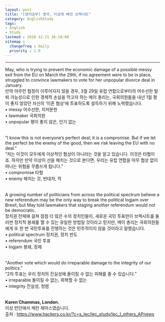 ```yaml
---
layout: post
title: "[영어공부] 영국, 미궁에 빠진 브렉시트"
category: EnglishStudy
tags:
- English
- Study
lastmod : 2018-12-21 16:10:00
sitemap :
  changefreq : daily
  priority : 1.0
---
```


***

<!--미리보기-->
<span class="style17">May, who is  trying to prevent the economic damage of a possible messy exit from the EU on  March the 29th, if no agreement were to be in place, struggled to convince  lawmakers to vote for her unpopular divorce deal in January. </span><br>
  <span class="style12">만약 아무런 협정이 이루어지지 않을 경우, 3월 29일 유럽 연합으로부터의 어수선한 탈퇴 가능성으로 인한 경제적  손실을 막고자 하는 메이 총리는, 국회의원들을 내년 1월  평이 좋지 않았던 자신의 ‘이혼 협상’에 투표하도록 설득하기  위해 노력했습니다.</span><br>
  <span class="style15">• messy 어수선한, 지저분한 <br>
• lawmaker 국회의원 <br>
• unpopular 평이  좋지 않은, 인기 없는 </span><br><span class="style15"><br></span><br>
<span class="style17">“I know this is not  everyone’s perfect deal; it is a compromise. But if we let the perfect be the  enemy of the good, then we risk leaving the EU with no deal.”</span> <br>
  <span class="style12">“저는 이것이 모두에게 이상적인  협상이 아니라는 것을 알고 있습니다. 이것은 타협이죠. 하지만  만약 이상이 선을 해치는 것으로 본다면, 우리는 유럽 연합을 아무 협상 없이 떠나는 위험을 무릅쓰게  됩니다.”</span><br>
  <span class="style15">• compromise 타협 <br>
• enemy 해치는 것, 반대자, 적 </span><br>
<span class="style15"><br></span><br>
<span class="style17">A growing  number of politicians from across the political spectrum believe a new  referendum may be the only way to break the political logjam over Brexit, but  May told lawmakers that staging another referendum would not be democratic.</span><br>
  <span class="style12">정치권 전체에 걸쳐 점점 더 많은 수의 정치인들이, 새로운 국민 투표만이 브렉시트를 둘러싼 정치적 봉쇄를 깰 수 있는 유일한 방법일 것이라고 믿지만, 메이 총리는 국회의원들에게 또 한 번 국민투표를 진행하는 것은 민주적이지 않을 것이라고 말했습니다. </span><br>
  <span class="style15">• political  spectrum 정치권, 정치 판도 <br>
  • referendum 국민  투표 <br>
• logjam 봉쇄, 정체 </span><br>
<span class="style15"><br></span><br>
<span class="style17">“Another vote which  would do irreparable damage to the integrity of our politics.”</span><br>
  <span class="style12">“2차 투표는 우리 정치의  진실성에 돌이킬 수 없는 피해를 줄 수 있습니다.”</span><br>
  <span class="style15">• irreparable 돌이킬  수 없는, 회복할 수 없는 <br>
• integrity 진실성, 청렴 </span><br><span class="style15"><br></span><br>
<span class="style1"><strong>Karen  Chammas, London.</strong></span><br>
<span class="style12">이상 런던에서 캐런 채마스였습니다.</span><br>
출처 : https://www.hackers.co.kr/?c=s_lec/lec_study/lec_I_others_APnews
